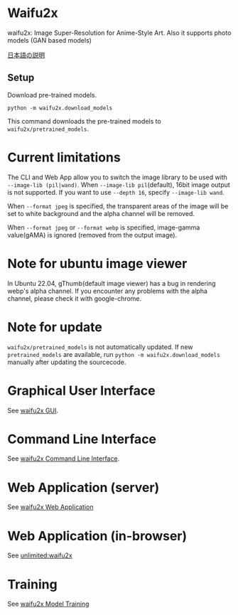 # Waifu2x

waifu2x: Image Super-Resolution for Anime-Style Art. Also it supports photo models (GAN based models)

[日本語の説明](docs/gui_ja.md)

## Setup

Download pre-trained models.
```
python -m waifu2x.download_models
```
This command downloads the pre-trained models to `waifu2x/pretrained_models`.

# Current limitations

The CLI and Web App allow you to switch the image library to be used with `--image-lib (pil|wand)`. When `--image-lib pil`(default), 16bit image output is not supported. If you want to use `--depth 16`, specify `--image-lib wand`.

When `--format jpeg` is specified, the transparent areas of the image will be set to white background and the alpha channel will be removed.

When `--format jpeg` or `--format webp` is specified, image-gamma value(gAMA) is ignored (removed from the output image).

# Note for ubuntu image viewer

In Ubuntu 22.04, gThumb(default image viewer) has a bug in rendering webp's alpha channel. If you encounter any problems with the alpha channel, please check it with google-chrome.

# Note for update

`waifu2x/pretrained_models` is not automatically updated.
If new `pretrained_models` are available, run `python -m waifu2x.download_models` manually after updating the sourcecode.

# Graphical User Interface

See [waifu2x GUI](docs/gui.md).

# Command Line Interface

See [waifu2x Command Line Interface](docs/cli.md).

# Web Application (server)

See [waifu2x Web Application](docs/web.md)

# Web Application (in-browser)

See [unlimited:waifu2x](unlimited_waifu2x/README.md)

# Training

See [waifu2x Model Training](docs/training.md)
